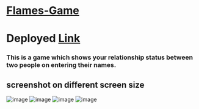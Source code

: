 # [Flames-Game](https://munnakumar27.github.io/Flames-Game/)
# Deployed [Link](https://munnakumar27.github.io/Flames-Game/)
### This is a game which shows your relationship status between two people on entering their names.
## screenshot on different screen size 
![image](https://user-images.githubusercontent.com/96313339/178675797-3dafcf9a-8987-48f4-a89f-9c404f4eabaa.png)
![image](https://user-images.githubusercontent.com/96313339/178522186-ad0daa72-6db4-47b0-93e5-4da04c046e7a.png)
![image](https://user-images.githubusercontent.com/96313339/178675653-e3079c55-a734-4ffe-a52b-8576523c052f.png)
![image](https://user-images.githubusercontent.com/96313339/178675951-9aac135d-4880-4a5d-9e06-0ad1046bfa07.png)


